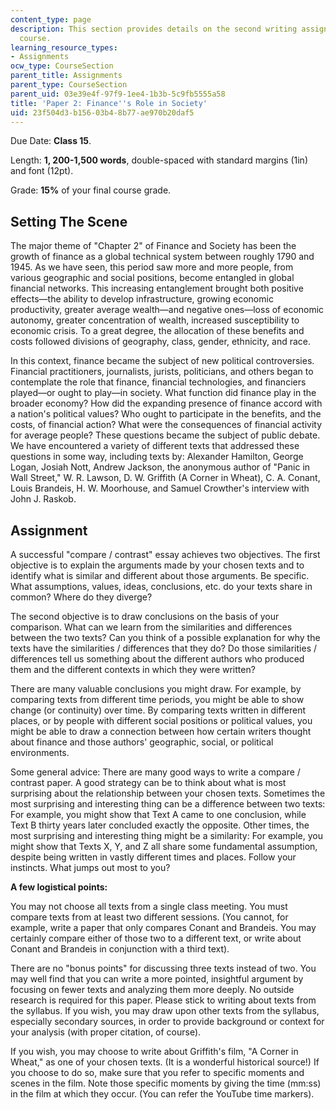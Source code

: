```yaml
---
content_type: page
description: This section provides details on the second writing assignment for the
  course.
learning_resource_types:
- Assignments
ocw_type: CourseSection
parent_title: Assignments
parent_type: CourseSection
parent_uid: 03e39e4f-97f9-1ee4-1b3b-5c9fb5555a58
title: 'Paper 2: Finance''s Role in Society'
uid: 23f504d3-b156-03b4-8b77-ae970b20daf5
---
```


Due Date: **Class 15**.

Length: **1, 200-1,500 words**, double-spaced with standard margins (1in) and font (12pt).

Grade: **15%** of your final course grade.

Setting The Scene
-----------------

The major theme of "Chapter 2" of Finance and Society has been the growth of finance as a global technical system between roughly 1790 and 1945. As we have seen, this period saw more and more people, from various geographic and social positions, become entangled in global financial networks. This increasing entanglement brought both positive effects—the ability to develop infrastructure, growing economic productivity, greater average wealth—and negative ones—loss of economic autonomy, greater concentration of wealth, increased susceptibility to economic crisis. To a great degree, the allocation of these benefits and costs followed divisions of geography, class, gender, ethnicity, and race.

In this context, finance became the subject of new political controversies. Financial practitioners, journalists, jurists, politicians, and others began to contemplate the role that finance, financial technologies, and financiers played—or ought to play—in society. What function did finance play in the broader economy? How did the expanding presence of finance accord with a nation's political values? Who ought to participate in the benefits, and the costs, of financial action? What were the consequences of financial activity for average people? These questions became the subject of public debate. We have encountered a variety of different texts that addressed these questions in some way, including texts by: Alexander Hamilton, George Logan, Josiah Nott, Andrew Jackson, the anonymous author of "Panic in Wall Street," W. R. Lawson, D. W. Griffith (A Corner in Wheat), C. A. Conant, Louis Brandeis, H. W. Moorhouse, and Samuel Crowther's interview with John J. Raskob.

Assignment
----------

A successful "compare / contrast" essay achieves two objectives. The first objective is to explain the arguments made by your chosen texts and to identify what is similar and different about those arguments. Be specific. What assumptions, values, ideas, conclusions, etc. do your texts share in common? Where do they diverge?

The second objective is to draw conclusions on the basis of your comparison. What can we learn from the similarities and differences between the two texts? Can you think of a possible explanation for why the texts have the similarities / differences that they do? Do those similarities / differences tell us something about the different authors who produced them and the different contexts in which they were written?

There are many valuable conclusions you might draw. For example, by comparing texts from different time periods, you might be able to show change (or continuity) over time. By comparing texts written in different places, or by people with different social positions or political values, you might be able to draw a connection between how certain writers thought about finance and those authors' geographic, social, or political environments.

Some general advice: There are many good ways to write a compare / contrast paper. A good strategy can be to think about what is most surprising about the relationship between your chosen texts. Sometimes the most surprising and interesting thing can be a difference between two texts: For example, you might show that Text A came to one conclusion, while Text B thirty years later concluded exactly the opposite. Other times, the most surprising and interesting thing might be a similarity: For example, you might show that Texts X, Y, and Z all share some fundamental assumption, despite being written in vastly different times and places. Follow your instincts. What jumps out most to you?

**A few logistical points:**

You may not choose all texts from a single class meeting. You must compare texts from at least two different sessions. (You cannot, for example, write a paper that only compares Conant and Brandeis. You may certainly compare either of those two to a different text, or write about Conant and Brandeis in conjunction with a third text).

There are no "bonus points" for discussing three texts instead of two. You may well find that you can write a more pointed, insightful argument by focusing on fewer texts and analyzing them more deeply. No outside research is required for this paper. Please stick to writing about texts from the syllabus. If you wish, you may draw upon other texts from the syllabus, especially secondary sources, in order to provide background or context for your analysis (with proper citation, of course).

If you wish, you may choose to write about Griffith's film, "A Corner in Wheat," as one of your chosen texts. (It is a wonderful historical source!) If you choose to do so, make sure that you refer to specific moments and scenes in the film. Note those specific moments by giving the time (mm:ss) in the film at which they occur. (You can refer the YouTube time markers).